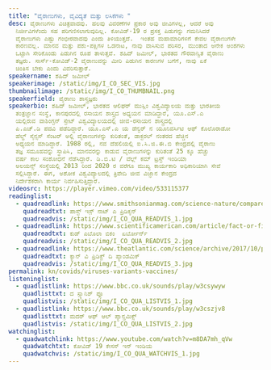 ```yaml
---
title: "ವೈರಾಣುಗಳು, ವೈವಿದ್ಯತೆ ಮತ್ತು ಲಸಿಕೆಗಳು "
desc: ವೈರಾಣುಗಳು ವಿಚಿತ್ರವಾದವು. ಹಲವು ವಿವರಣೆಗಳ ಪ್ರಕಾರ ಅವು ಜೀವಿಗಳಲ್ಲ, ಆದರೆ ಅವು
  ನಿರ್ಜೀವಿಗಳೆಂದು ಸಹ ಪರಿಗಣಿಸಲಾಗುವುದಿಲ್ಲ. ಕೋವಿಡ್-‌19 ರ ಪ್ರಸಕ್ತ ಪಿಡುಗನ್ನು ಗಮನಿಸಿದರೆ
  ವೈರಾಣುಗಳು ಎಷ್ಟು ಗಂಭೀರವಾದವು ಎಂದು ತಿಳಿಯುತ್ತದೆ.  ಇಂತಹ ಮಹಾಮಾರಿಗಳಿಗೆ ಕೇವಲ ವೈರಾಣುಗಳೇ
  ಕಾರಣವಲ್ಲ. ಮಾನವ ಮತ್ತು ಪಶು-ಪಕ್ಷಿಗಳ ಒಡನಾಟ, ನಾವು ವಾಸಿಸುವ ಪರಿಸರ, ಮುಂತಾದ ಅನೇಕ ಅಂಶಗಳು
  ಒಟ್ಟಾಗಿ ಸೇರಿಕೊಂಡು ಪಿಡುಗಿನ ರೂಪ ತಾಳುತ್ತವೆ. ಶಹಿದ್‌ ಜಮೀಲ್, ಭಾರತದ ಗೌರವಾನ್ವಿತ ವೈರಾಣು
  ತಜ್ಞರು. ಸಾರ್ಸ್-ಕೋವಿಡ್-‌2 ವೈರಾಣುವನ್ನು ಮೀರಿ ಪಿಡುಗಿನ ಕಾರಣಗಳ ಬಗೆಗೆ, ನಾವು ಏಕೆ
  ಚಿಂತಿಸ ಬೇಕು ಎಂದು ವಿವರಿಸುತ್ತಾರೆ.
speakername: ಶಹಿದ್‌ ಜಮೀಲ್
speakerimage: /static/img/I_CO_SEC_VIS.jpg
thumbnailimage: /static/img/I_CO_THUMBNAIL.png
speakerfield: ವೈರಾಣು ಶಾಸ್ತ್ರಜ್ಞರು
speakerbio: ಶಹಿದ್‌ ಜಮೀಲ್, ಭಾರತದ ಆಲಿಘರ್‌ ಮುಸ್ಲಿಂ ವಿಶ್ವವಿದ್ಯಾಲಯ ಮತ್ತು ಭಾರತೀಯ
  ತಂತ್ರಜ್ಞಾನ ಸಂಸ್ಥೆ, ಕಾನಪುರದಲ್ಲಿ ರಸಾಯನ ಶಾಸ್ತ್ರದ ಅಧ್ಯಯನ ಮಾಡಿದ್ದಾರೆ, ಯೂ.ಎಸ್.ಎ
  ಯಲ್ಲಿರುವ ವಾಶಿಂಗ್ಟನ್‌ ಸ್ಟೇಟ್‌ ವಿಶ್ವವಿದ್ಯಾಲಯದಲ್ಲಿ ಜೀವ-ರಸಾಯನ ಶಾಸ್ತ್ರದಲ್ಲಿ
  ಪಿ.ಎಚ್.ಡಿ ಪದವಿ ಪಡೆದಿದ್ದಾರೆ. ಯೂ.ಎಸ್.ಎ ಯ ಡೆನ್ವರ್‌ ನ ಯೂನಿವರ್ಸಿಟಿ ಆಫ್‌ ಕೊಲೊರಾಡೋ
  ಹೆಲ್ಥ್‌ ಸೈನ್ಸಸ್‌ ಸೆಂಟರ್‌ ಅಲ್ಲಿ ವೈರಾಣುಗಳನ್ನು ಕುರಿತಂತೆ, ಡಾಕ್ಟರಲ್ ನಂತರದ ಹೆಚ್ಚಿನ
  ಅಧ್ಯಯನ ಮಾಡಿದ್ದಾರೆ. 1988 ರಲ್ಲಿ, ನವ ದೆಹಲಿಯಲ್ಲಿ ಐ.ಸಿ.ಜಿ.ಈ.ಬಿ ಕೇಂದ್ರದಲ್ಲಿ ವೈರಾಣು
  ತಜ್ಞ ಸಮೂಹವನ್ನು ಸ್ಥಾಪಿಸಿ, ಮಾನವರನ್ನು ಕಾಡುವ ವೈರಾಣುಗಳನ್ನು ಕುರಿತಂತೆ 25 ಕ್ಕೂ ಹೆಚ್ಚು
  ವರ್ಷ ಕಾಲ ಸಂಶೋಧನೆ ನೆಡೆಸಿದ್ದಾರೆ. ಡಿ.ಬಿ.ಟಿ / ವೆಲ್ಲ್‌ ಕಮ್‌ ಟ್ರಸ್ಟ್‌ ಇಂಡಿಯಾ
  ಅಲಯನ್ಸ್‌ ಸಂಸ್ಥೆಯಲ್ಲಿ 2013 ರಿಂದ 2020 ರ ವರೆಗೂ ಮುಖ್ಯ ಕಾರ್ಯಕಾರಿ ಅಧಿಕಾರಿಯಾಗಿ ಸೇವೆ
  ಸಲ್ಲಿಸಿದ್ದಾರೆ. ಈಗ, ಅಶೋಕ ವಿಶ್ವವಿದ್ಯಾಲದಲ್ಲಿ ತ್ರಿವೇದಿ ಜೀವ ವಿಜ್ಞಾನ ಕೇಂದ್ರದ
  ನಿರ್ದೇಶಕರಾಗಿ ಕಾರ್ಯ ನಿರ್ವಹಿಸುತ್ತಿದ್ದಾರೆ.
videosrc: https://player.vimeo.com/video/533115377
readinglist:
  - quadreadlink: https://www.smithsonianmag.com/science-nature/compare-flu-pandemic-1918-and-covid-19-caution-180975040/
    quadreadtxt: ಪಾಸ್ಟ್‌ ಇಸ಼್ ನಾಟ್ ಎ ಪ್ರಿಡಿಕ್ಶನ್‌
    quadreadvis: /static/img/I_CO_QUA_READVIS_1.jpg
  - quadreadlink: https://www.scientificamerican.com/article/fact-or-fiction-the-ebola-virus-will-go-airborne/
    quadreadtxt: ಕುಡ್‌ ಎಬೊಲಾ ಬಿಕಂ  ಏರ್ಬೋರ್ನ್
    quadreadvis: /static/img/I_CO_QUA_READVIS_2.jpg
  - quadreadlink: https://www.theatlantic.com/science/archive/2017/10/pandemic-prediction-challenge/543954/
    quadreadtxt: ಕ್ಯಾನ್‌ ವಿ ಪ್ರಿಡಿಕ್ಟ್‌ ದಿ ಪ್ಯಾಂಡಮಿಕ್
    quadreadvis: /static/img/I_CO_QUA_READVIS_3.jpg
permalink: kn/covids/viruses-variants-vaccines/
listeninglist:
  - quadlistlink: https://www.bbc.co.uk/sounds/play/w3csywyw
    quadlisttxt: ದ ಸ್ಪ್ಯಾನಿಶ್‌ ಪ್ಲೂ
    quadlistvis: /static/img/I_CO_QUA_LISTVIS_1.jpg
  - quadlistlink: https://www.bbc.co.uk/sounds/play/w3cszjv8
    quadlisttxt: ಮದರ್‌ ಆಫ್‌ ಆಲ್‌ ಪ್ಯಾನ್ಡಮಿಕ್ಸ್‌
    quadlistvis: /static/img/I_CO_QUA_LISTVIS_2.jpg
watchinglist:
  - quadwatchlink: https://www.youtube.com/watch?v=m8DA7mh_qVw
    quadwatchtxt: ಕೋವಿಡ್‌ 19 ಕೇಸಸ್‌ ಇನ್ ಇಂಡಿಯ‌
    quadwatchvis: /static/img/I_CO_QUA_WATCHVIS_1.jpg
---
```


